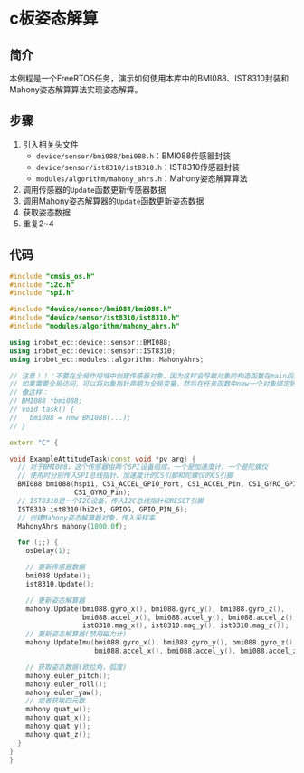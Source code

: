# c板姿态解算

## 简介

本例程是一个FreeRTOS任务，演示如何使用本库中的BMI088、IST8310封装和Mahony姿态解算算法实现姿态解算。

## 步骤

1. 引入相关头文件
    - `device/sensor/bmi088/bmi088.h`：BMI088传感器封装
    - `device/sensor/ist8310/ist8310.h`：IST8310传感器封装
    - `modules/algorithm/mahony_ahrs.h`：Mahony姿态解算算法
2. 调用传感器的`Update`函数更新传感器数据
3. 调用Mahony姿态解算器的`Update`函数更新姿态数据
4. 获取姿态数据
5. 重复2~4

## 代码

```c++
#include "cmsis_os.h"
#include "i2c.h"
#include "spi.h"

#include "device/sensor/bmi088/bmi088.h"
#include "device/sensor/ist8310/ist8310.h"
#include "modules/algorithm/mahony_ahrs.h"

using irobot_ec::device::sensor::BMI088;
using irobot_ec::device::sensor::IST8310;
using irobot_ec::modules::algorithm::MahonyAhrs;

// 注意！！：不要在全局作用域中创建传感器对象，因为这样会导致对象的构造函数在main函数之前调用，而HAL库此时还未初始化
// 如果需要全局访问，可以将对象指针声明为全局变量，然后在任务函数中new一个对象绑定到指针上
// 像这样：
// BMI088 *bmi088;
// void task() {
//   bmi088 = new BMI088(...);
// }

extern "C" {

void ExampleAttitudeTask(const void *pv_arg) {
  // 对于BMI088，这个传感器由两个SPI设备组成，一个是加速度计，一个是陀螺仪
  // 使用时分别传入SPI总线指针、加速度计的CS引脚和陀螺仪的CS引脚
  BMI088 bmi088(hspi1, CS1_ACCEL_GPIO_Port, CS1_ACCEL_Pin, CS1_GYRO_GPIO_Port,
                CS1_GYRO_Pin);
  // IST8310是一个I2C设备，传入I2C总线指针和RESET引脚
  IST8310 ist8310(hi2c3, GPIOG, GPIO_PIN_6);
  // 创建Mahony姿态解算器对象，传入采样率
  MahonyAhrs mahony(1000.0f);

  for (;;) {
    osDelay(1);

    // 更新传感器数据
    bmi088.Update();
    ist8310.Update();

    // 更新姿态解算器
    mahony.Update(bmi088.gyro_x(), bmi088.gyro_y(), bmi088.gyro_z(),
                  bmi088.accel_x(), bmi088.accel_y(), bmi088.accel_z(),
                  ist8310.mag_x(), ist8310.mag_y(), ist8310.mag_z());
    // 更新姿态解算器(禁用磁力计)
    mahony.UpdateImu(bmi088.gyro_x(), bmi088.gyro_y(), bmi088.gyro_z(),
                     bmi088.accel_x(), bmi088.accel_y(), bmi088.accel_z());

    // 获取姿态数据(欧拉角，弧度)
    mahony.euler_pitch();
    mahony.euler_roll();
    mahony.euler_yaw();
    // 或者获取四元数
    mahony.quat_w();
    mahony.quat_x();
    mahony.quat_y();
    mahony.quat_z();
  }
}
}
```
